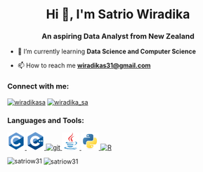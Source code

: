 <h1 align="center">Hi 👋, I'm Satrio Wiradika</h1>
<h3 align="center">An aspiring Data Analyst from New Zealand</h3>

- 🌱 I’m currently learning **Data Science and Computer Science**

- 📫 How to reach me **wiradikas31@gmail.com**

<h3 align="left">Connect with me:</h3>
<p align="left">
<a href="https://linkedin.com/in/wiradikasa" target="blank"><img align="center" src="https://raw.githubusercontent.com/rahuldkjain/github-profile-readme-generator/master/src/images/icons/Social/linked-in-alt.svg" alt="wiradikasa" height="30" width="40" /></a>
<a href="https://instagram.com/wiradika_sa" target="blank"><img align="center" src="https://raw.githubusercontent.com/rahuldkjain/github-profile-readme-generator/master/src/images/icons/Social/instagram.svg" alt="wiradika_sa" height="30" width="40" /></a>
</p>

<h3 align="left">Languages and Tools:</h3>
<p align="left"> <a href="https://www.cprogramming.com/" target="_blank" rel="noreferrer"> <img src="https://raw.githubusercontent.com/devicons/devicon/master/icons/c/c-original.svg" alt="c" width="40" height="40"/> </a> <a href="https://www.w3schools.com/cpp/" target="_blank" rel="noreferrer"> <img src="https://raw.githubusercontent.com/devicons/devicon/master/icons/cplusplus/cplusplus-original.svg" alt="cplusplus" width="40" height="40"/> </a> <a href="https://git-scm.com/" target="_blank" rel="noreferrer"> <img src="https://www.vectorlogo.zone/logos/git-scm/git-scm-icon.svg" alt="git" width="40" height="40"/> </a> <a href="https://www.java.com" target="_blank" rel="noreferrer"> <img src="https://raw.githubusercontent.com/devicons/devicon/master/icons/java/java-original.svg" alt="java" width="40" height="40"/> </a> <a href="https://www.python.org" target="_blank" rel="noreferrer"> <img src="https://raw.githubusercontent.com/devicons/devicon/master/icons/python/python-original.svg" alt="python" width="40" height="40"/> </a> <a href="https://www.r-project.org/" target="_blank" rel="noreferrer"> <img src="https://www.r-project.org/logo/Rlogo.svg" alt="R" width="40" height="40"/> </a></p>

<p align="center"><img align="left" src="https://github-readme-stats.vercel.app/api/top-langs?username=satriow31&show_icons=true&locale=en&layout=compact" alt="satriow31" /></p>

<p>&nbsp;<img align="center" src="https://github-readme-stats.vercel.app/api?username=satriow31&show_icons=true&locale=en" alt="satriow31" /></p>
